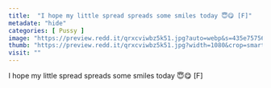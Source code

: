```yaml
---
title:  "I hope my little spread spreads some smiles today 😇😋 [F]"
metadate: "hide"
categories: [ Pussy ]
image: "https://preview.redd.it/qrxcviwbz5k51.jpg?auto=webp&s=435e7575690b09def83030880197e27f53a1d28d"
thumb: "https://preview.redd.it/qrxcviwbz5k51.jpg?width=1080&crop=smart&auto=webp&s=0c5eb69c3c8b21d8fd6b37350c252d9f29335971"
visit: ""
---
```

I hope my little spread spreads some smiles today 😇😋 [F]
